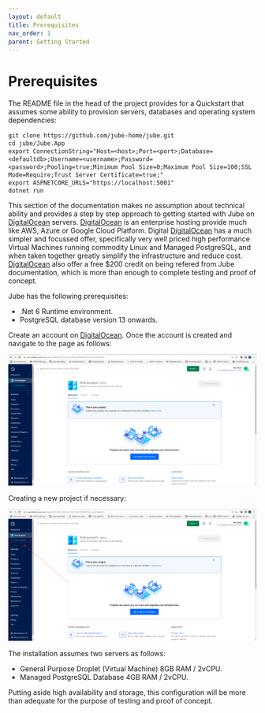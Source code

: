 ```yaml
---
layout: default
title: Prerequisites
nav_order: 1
parent: Getting Started
---
```


# Prerequisites

The README file in the head of the project provides for a Quickstart that assumes some ability to provision servers, databases and operating system dependencies:

```shell
git clone https://github.com/jube-home/jube.git
cd jube/Jube.App
export ConnectionString="Host=<host>;Port=<port>;Database=<defaultdb>;Username=<username>;Password=<password>;Pooling=true;Minimum Pool Size=0;Maximum Pool Size=100;SSL Mode=Require;Trust Server Certificate=true;"
export ASPNETCORE_URLS="https://localhost:5001"
dotnet run
```

This section of the documentation makes no assumption about technical ability and provides a step by step approach to getting started with Jube on [DigitalOcean](https://m.do.co/c/8be72e86abb2) servers.  [DigitalOcean](https://m.do.co/c/8be72e86abb2) is an enterprise hosting provide much like AWS, Azure or Google Cloud Platform.  Digital [DigitalOcean](https://m.do.co/c/8be72e86abb2) has a much simpler and focussed offer,  specifically very well priced high performance Virtual Machines running commodity Linux and Managed PostgreSQL, and when taken together greatly simplify the infrastructure and reduce cost.  [DigitalOcean](https://m.do.co/c/8be72e86abb2) also offer a free $200 credit on being refered from Jube documentation, which is more than enough to complete testing and proof of concept.

Jube has the following prerequisites:

* .Net 6 Runtime environment.
* PostgreSQL database version 13 onwards.

Create an account on [DigitalOcean](https://m.do.co/c/8be72e86abb2).  Once the account is created and navigate to the page as follows:

![Image](ProjectPage.png)

Creating a new project if necessary:

![Image](LocationOfNewProject.png)

The installation assumes two servers as follows:

* General Purpose Droplet (Virtual Machine) 8GB RAM / 2vCPU.
* Managed PostgreSQL Database 4GB RAM / 2vCPU.

Putting aside high availability and storage, this configuration will be more than adequate for the purpose of testing and proof of concept.